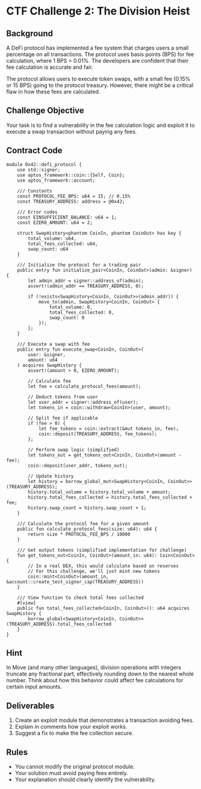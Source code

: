 # CTF Challenge 2: The Division Heist

## Background

A DeFi protocol has implemented a fee system that charges users a small percentage on all transactions. The protocol uses basis points (BPS) for fee calculation, where 1 BPS = 0.01%. The developers are confident that their fee calculation is accurate and fair.

The protocol allows users to execute token swaps, with a small fee (0.15% or 15 BPS) going to the protocol treasury. However, there might be a critical flaw in how these fees are calculated.

## Challenge Objective

Your task is to find a vulnerability in the fee calculation logic and exploit it to execute a swap transaction without paying any fees.

## Contract Code

```move
module 0x42::defi_protocol {
    use std::signer;
    use aptos_framework::coin::{Self, Coin};
    use aptos_framework::account;
    
    /// Constants
    const PROTOCOL_FEE_BPS: u64 = 15; // 0.15%
    const TREASURY_ADDRESS: address = @0x42;
    
    /// Error codes
    const EINSUFFICIENT_BALANCE: u64 = 1;
    const EZERO_AMOUNT: u64 = 2;
    
    struct SwapHistory<phantom CoinIn, phantom CoinOut> has key {
        total_volume: u64,
        total_fees_collected: u64,
        swap_count: u64
    }
    
    /// Initialize the protocol for a trading pair
    public entry fun initialize_pair<CoinIn, CoinOut>(admin: &signer) {
        let admin_addr = signer::address_of(admin);
        assert!(admin_addr == TREASURY_ADDRESS, 0);
        
        if (!exists<SwapHistory<CoinIn, CoinOut>>(admin_addr)) {
            move_to(admin, SwapHistory<CoinIn, CoinOut> {
                total_volume: 0,
                total_fees_collected: 0,
                swap_count: 0
            });
        };
    }
    
    /// Execute a swap with fee
    public entry fun execute_swap<CoinIn, CoinOut>(
        user: &signer, 
        amount: u64
    ) acquires SwapHistory {
        assert!(amount > 0, EZERO_AMOUNT);
        
        // Calculate fee
        let fee = calculate_protocol_fees(amount);
        
        // Deduct tokens from user
        let user_addr = signer::address_of(user);
        let tokens_in = coin::withdraw<CoinIn>(user, amount);
        
        // Split fee if applicable
        if (fee > 0) {
            let fee_tokens = coin::extract(&mut tokens_in, fee);
            coin::deposit(TREASURY_ADDRESS, fee_tokens);
        };
        
        // Perform swap logic (simplified)
        let tokens_out = get_tokens_out<CoinIn, CoinOut>(amount - fee);
        coin::deposit(user_addr, tokens_out);
        
        // Update history
        let history = borrow_global_mut<SwapHistory<CoinIn, CoinOut>>(TREASURY_ADDRESS);
        history.total_volume = history.total_volume + amount;
        history.total_fees_collected = history.total_fees_collected + fee;
        history.swap_count = history.swap_count + 1;
    }
    
    /// Calculate the protocol fee for a given amount
    public fun calculate_protocol_fees(size: u64): u64 {
        return size * PROTOCOL_FEE_BPS / 10000
    }
    
    /// Get output tokens (simplified implementation for challenge)
    fun get_tokens_out<CoinIn, CoinOut>(amount_in: u64): Coin<CoinOut> {
        // In a real DEX, this would calculate based on reserves
        // For this challenge, we'll just mint new tokens
        coin::mint<CoinOut>(amount_in, &account::create_test_signer_cap(TREASURY_ADDRESS))
    }
    
    /// View function to check total fees collected
    #[view]
    public fun total_fees_collected<CoinIn, CoinOut>(): u64 acquires SwapHistory {
        borrow_global<SwapHistory<CoinIn, CoinOut>>(TREASURY_ADDRESS).total_fees_collected
    }
}
```

## Hint

In Move (and many other languages), division operations with integers truncate any fractional part, effectively rounding down to the nearest whole number. Think about how this behavior could affect fee calculations for certain input amounts.

## Deliverables

1. Create an exploit module that demonstrates a transaction avoiding fees.
2. Explain in comments how your exploit works.
3. Suggest a fix to make the fee collection secure.

## Rules

- You cannot modify the original protocol module.
- Your solution must avoid paying fees entirely.
- Your explanation should clearly identify the vulnerability.